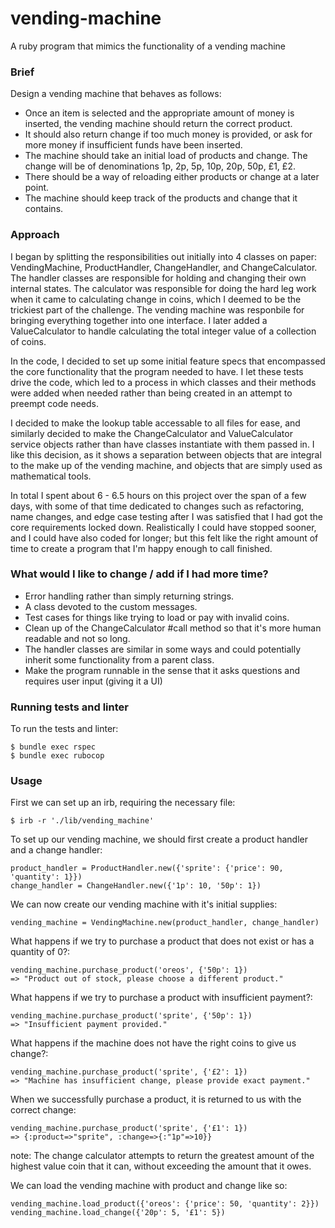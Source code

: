 # vending-machine
A ruby program that mimics the functionality of a vending machine

### Brief

Design a vending machine that behaves as follows:

- Once an item is selected and the appropriate amount of money is inserted, the vending machine should
  return the correct product.
- It should also return change if too much money is provided, or ask for more money if insufficient
  funds have been inserted.
- The machine should take an initial load of products and change. The change will be of denominations
  1p, 2p, 5p, 10p, 20p, 50p, £1, £2.
- There should be a way of reloading either products or change at a later point.
- The machine should keep track of the products and change that it contains.

### Approach

I began by splitting the responsibilities out initially into 4 classes on paper: VendingMachine,
ProductHandler, ChangeHandler, and ChangeCalculator. The handler classes are responsible for holding
and changing their own internal states. The calculator was responsible for doing the hard leg work when
it came to calculating change in coins, which I deemed to be the trickiest part of the challenge. The
vending machine was responbile for bringing everything together into one interface. I later added a
ValueCalculator to handle calculating the total integer value of a collection of coins.

In the code, I decided to set up some initial feature specs that encompassed the core functionality that
the program needed to have. I let these tests drive the code, which led to a process in which classes and
their methods were added when needed rather than being created in an attempt to preempt code needs.

I decided to make the lookup table accessable to all files for ease, and similarly decided to make
the ChangeCalculator and ValueCalculator service objects rather than have classes instantiate with them
passed in. I like this decision, as it shows a separation between objects that are integral to the make up
of the vending machine, and objects that are simply used as mathematical tools.

In total I spent about 6 - 6.5 hours on this project over the span of a few days, with some of that time
dedicated to changes such as refactoring, name changes, and edge case testing after I was satisfied that
I had got the core requirements locked down. Realistically I could have stopped sooner, and I could have
also coded for longer; but this felt like the right amount of time to create a program that I'm happy
enough to call finished.

### What would I like to change / add if I had more time?

- Error handling rather than simply returning strings.
- A class devoted to the custom messages.
- Test cases for things like trying to load or pay with invalid coins.
- Clean up of the ChangeCalculator #call method so that it's more human readable and not so long.
- The handler classes are similar in some ways and could potentially inherit some functionality from
  a parent class.
- Make the program runnable in the sense that it asks questions and requires user input (giving it a UI)

### Running tests and linter

To run the tests and linter:
```
$ bundle exec rspec
$ bundle exec rubocop
```

### Usage

First we can set up an irb, requiring the necessary file:
```
$ irb -r './lib/vending_machine'
```

To set up our vending machine, we should first create a product handler and a change handler:
```
product_handler = ProductHandler.new({'sprite': {'price': 90, 'quantity': 1}})
change_handler = ChangeHandler.new({'1p': 10, '50p': 1})
```

We can now create our vending machine with it's initial supplies:
```
vending_machine = VendingMachine.new(product_handler, change_handler)
```

What happens if we try to purchase a product that does not exist or has a quantity of 0?:
```
vending_machine.purchase_product('oreos', {'50p': 1})
=> "Product out of stock, please choose a different product."
```

What happens if we try to purchase a product with insufficient payment?:
```
vending_machine.purchase_product('sprite', {'50p': 1})
=> "Insufficient payment provided."
```

What happens if the machine does not have the right coins to give us change?:
```
vending_machine.purchase_product('sprite', {'£2': 1})
=> "Machine has insufficient change, please provide exact payment."
```

When we successfully purchase a product, it is returned to us with the correct change:
```
vending_machine.purchase_product('sprite', {'£1': 1})
=> {:product=>"sprite", :change=>{:"1p"=>10}}
```

note: The change calculator attempts to return the greatest amount of the highest value coin that
it can, without exceeding the amount that it owes.

We can load the vending machine with product and change like so:
```
vending_machine.load_product({'oreos': {'price': 50, 'quantity': 2}})
vending_machine.load_change({'20p': 5, '£1': 5})
```
